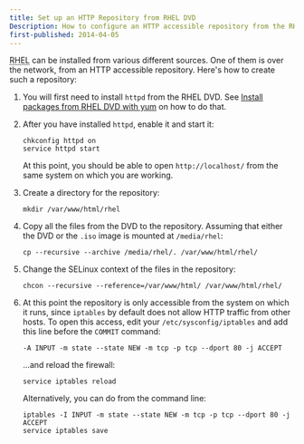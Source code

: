 ```yaml
---
title: Set up an HTTP Repository from RHEL DVD
Description: How to configure an HTTP accessible repository from the RHEL DVD
first-published: 2014-04-05
---
```


<abbr title='RedHat Enterprise Linux'>RHEL</abbr> can be installed from 
various different sources. One of them is over the network, from an HTTP 
accessible repository. Here's how to create such a repository:

1.  You will first need to install `httpd` from the RHEL DVD. See 
    [Install packages from RHEL DVD with yum](/posts/rhel-yum-install-from-dvd/) 
    on how to do that.

2.  After you have installed `httpd`, enable it and start it:

        chkconfig httpd on
        service httpd start

    At this point, you should be able to open `http://localhost/` from 
    the same system on which you are working.

3.  Create a directory for the repository:

        mkdir /var/www/html/rhel

4.  Copy all the files from the DVD to the repository. Assuming that 
    either the DVD or the `.iso` image is mounted at `/media/rhel`:

        cp --recursive --archive /media/rhel/. /var/www/html/rhel/

5.  Change the SELinux context of the files in the repository:

        chcon --recursive --reference=/var/www/html/ /var/www/html/rhel/

6.  At this point the repository is only accessible from the system on 
    which it runs, since `iptables` by default does not allow HTTP 
    traffic from other hosts. To open this access, edit your 
    `/etc/sysconfig/iptables` and add this line before the `COMMIT` 
    command:

        -A INPUT -m state --state NEW -m tcp -p tcp --dport 80 -j ACCEPT

    ...and reload the firewall:

        service iptables reload

    Alternatively, you can do from the command line:

        iptables -I INPUT -m state --state NEW -m tcp -p tcp --dport 80 -j ACCEPT
        service iptables save
